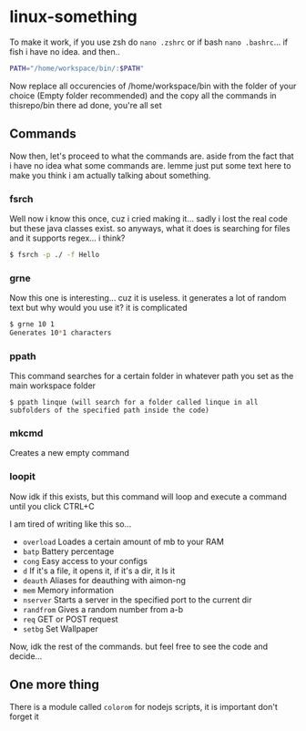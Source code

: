 # linux-something
To make it work, if you use zsh do `nano .zshrc` or if bash `nano .bashrc`... if fish i have no idea.
and then..
```bash
PATH="/home/workspace/bin/:$PATH"
```
Now replace all occurencies of /home/workspace/bin with the folder of your choice (Empty folder recommended) and the copy all the commands in thisrepo/bin there ad done, you're all set

## Commands
Now then, let's proceed to what the commands are. aside from the fact that i have no idea what some commands are. lemme just put some text here to make you think i am actually talking about something.

### fsrch
Well now i know this once, cuz i cried making it... sadly i lost the real code but these java classes exist. so anyways, what it does is searching for files and it supports regex... i think?
```bash
$ fsrch -p ./ -f Hello  
```

### grne
Now this one is interesting... cuz it is useless. it generates a lot of random text but why would you use it? it is complicated
```bash
$ grne 10 1
Generates 10*1 characters
```

### ppath
This command searches for a certain folder in whatever path you set as the main workspace folder
```
$ ppath linque (will search for a folder called linque in all subfolders of the specified path inside the code)
```

### mkcmd
Creates a new empty command

### loopit
Now idk if this exists, but this command will loop and execute a command until you click CTRL+C

I am tired of writing like this so...
+ `overload` Loades a certain amount of mb to your RAM
+ `batp` Battery percentage
+ `cong` Easy access to your configs
+ `d` If it's a file, it opens it, if it's a dir, it ls it
+ `deauth` Aliases for deauthing with aimon-ng
+ `mem` Memory information
+ `nserver` Starts a server in the specified port to the current dir
+ `randfrom` Gives a random number from a-b
+ `req` GET or POST request
+ `setbg` Set Wallpaper

Now, idk the rest of the commands. but feel free to see the code and decide...

## One more thing
There is a module called `colorom` for nodejs scripts, it is important don't forget it
